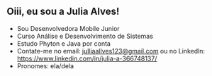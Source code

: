 ## Oiii, eu sou a Julia Alves!


- Sou Desenvolvedora Mobile Junior
- Curso Análise e Desenvolvimento de Sistemas
- Estudo Phyton e Java por conta
- Contate-me no email: julliaallves123@gmail.com 
ou no Linkedln: https://www.linkedin.com/in/julia-a-366748137/
- Pronomes: ela/dela

